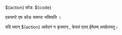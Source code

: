 ${action} कोड: ${code}

एकघण्टे एषः कोडः समाप्तः भविष्यति ।

यदि भवान् ${action} आवेदनं न कृतवान् , केवलं एतत् ईमेलम् अवहेलयतु।
